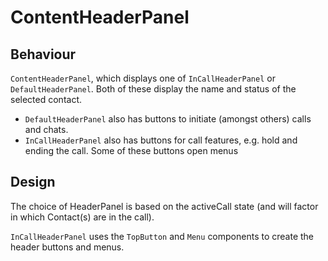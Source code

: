 # ContentHeaderPanel

## Behaviour
`ContentHeaderPanel`, which displays one of `InCallHeaderPanel` or `DefaultHeaderPanel`. Both of these display the name and status of the selected contact.

- `DefaultHeaderPanel` also has buttons to initiate (amongst others) calls and chats.
- `InCallHeaderPanel` also has buttons for call features, e.g. hold and ending the call.  Some of these buttons open menus

## Design

The choice of HeaderPanel is based on the activeCall state (and will factor in which Contact(s) are in the call).

`InCallHeaderPanel` uses the `TopButton` and `Menu` components to create the header buttons and menus.